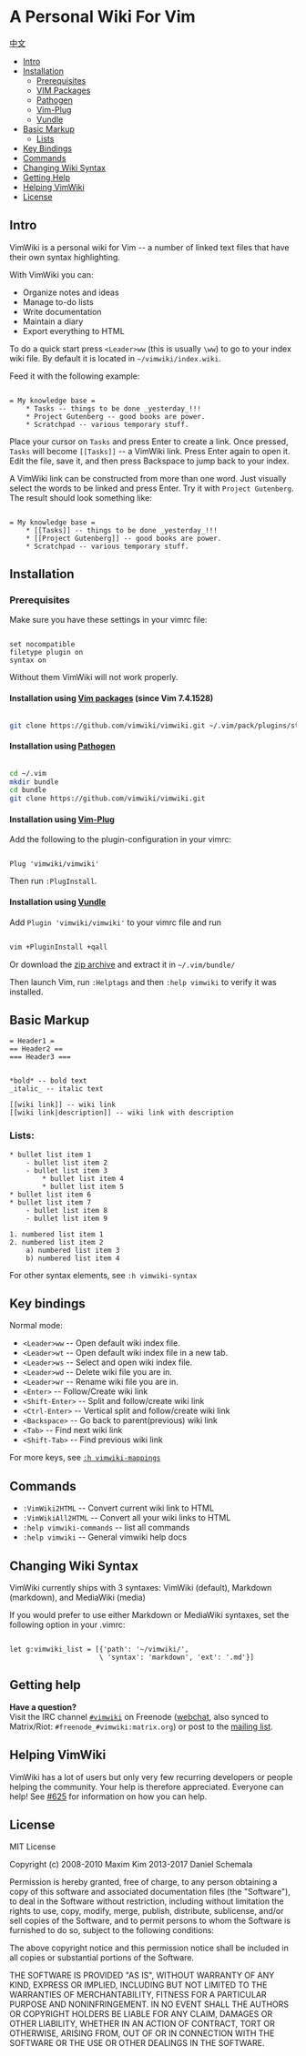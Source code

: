 # A Personal Wiki For Vim

[中文](README-cn.md)

- [Intro](#intro)
- [Installation](#installation)
    - [Prerequisites](#prerequisites)
    - [VIM Packages](#installation-using-vim-packages-since-vim-741528)
    - [Pathogen](#installation-using-pathogen)
    - [Vim-Plug](#installation-using-vim-plug)
    - [Vundle](#installation-using-vundle)
- [Basic Markup](#basic-markup)
    - [Lists](#lists)
- [Key Bindings](#key-bindings)
- [Commands](#commands)
- [Changing Wiki Syntax](#changing-wiki-syntax)
- [Getting Help](#getting-help)
- [Helping VimWiki](#helping-vimwiki)
- [License](#license)

## Intro

VimWiki is a personal wiki for Vim -- a number of linked text files that have
their own syntax highlighting.

With VimWiki you can:

 * Organize notes and ideas
 * Manage to-do lists
 * Write documentation
 * Maintain a diary
 * Export everything to HTML

To do a quick start press `<Leader>ww` (this is usually `\ww`) to go to your
index wiki file. By default it is located in `~/vimwiki/index.wiki`.

Feed it with the following example:

```

= My knowledge base =
    * Tasks -- things to be done _yesterday_!!!
    * Project Gutenberg -- good books are power.
    * Scratchpad -- various temporary stuff.

```

Place your cursor on `Tasks` and press Enter to create a link. Once pressed,
`Tasks` will become `[[Tasks]]` -- a VimWiki link. Press Enter again to
open it. Edit the file, save it, and then press Backspace to jump back to your
index.

A VimWiki link can be constructed from more than one word. Just visually
select the words to be linked and press Enter. Try it with `Project Gutenberg`.
The result should look something like:

```

= My knowledge base =
    * [[Tasks]] -- things to be done _yesterday_!!!
    * [[Project Gutenberg]] -- good books are power.
    * Scratchpad -- various temporary stuff.

```

## Installation

### Prerequisites

Make sure you have these settings in your vimrc file:

```vim

set nocompatible
filetype plugin on
syntax on

```

Without them VimWiki will not work properly.


#### Installation using [Vim packages](http://vimhelp.appspot.com/repeat.txt.html#packages) (since Vim 7.4.1528)

```sh

git clone https://github.com/vimwiki/vimwiki.git ~/.vim/pack/plugins/start/vimwiki

```

#### Installation using [Pathogen](http://www.vim.org/scripts/script.php?script_id=2332)

```sh

cd ~/.vim
mkdir bundle
cd bundle
git clone https://github.com/vimwiki/vimwiki.git

```

#### Installation using [Vim-Plug](https://github.com/junegunn/vim-plug)

Add the following to the plugin-configuration in your vimrc:

```vim

Plug 'vimwiki/vimwiki'

```

Then run `:PlugInstall`.

#### Installation using [Vundle](https://github.com/VundleVim/Vundle.vim)

Add `Plugin 'vimwiki/vimwiki'` to your vimrc file and run

```sh

vim +PluginInstall +qall

```

Or download the [zip
archive](https://github.com/vimwiki/vimwiki/archive/master.zip) and extract it
in `~/.vim/bundle/`

Then launch Vim, run `:Helptags` and then `:help vimwiki` to verify it was
installed.

## Basic Markup

```
= Header1 =
== Header2 ==
=== Header3 ===


*bold* -- bold text
_italic_ -- italic text

[[wiki link]] -- wiki link
[[wiki link|description]] -- wiki link with description
```

### Lists:

```
* bullet list item 1
    - bullet list item 2
    - bullet list item 3
        * bullet list item 4
        * bullet list item 5
* bullet list item 6
* bullet list item 7
    - bullet list item 8
    - bullet list item 9

1. numbered list item 1
2. numbered list item 2
    a) numbered list item 3
    b) numbered list item 4
```

For other syntax elements, see `:h vimwiki-syntax`

## Key bindings

Normal mode:

 * `<Leader>ww` -- Open default wiki index file.
 * `<Leader>wt` -- Open default wiki index file in a new tab.
 * `<Leader>ws` -- Select and open wiki index file.
 * `<Leader>wd` -- Delete wiki file you are in.
 * `<Leader>wr` -- Rename wiki file you are in.
 * `<Enter>` -- Follow/Create wiki link
 * `<Shift-Enter>` -- Split and follow/create wiki link
 * `<Ctrl-Enter>` -- Vertical split and follow/create wiki link
 * `<Backspace>` -- Go back to parent(previous) wiki link
 * `<Tab>` -- Find next wiki link
 * `<Shift-Tab>` -- Find previous wiki link

For more keys, see [`:h vimwiki-mappings`]()

## Commands

 * `:VimWiki2HTML` -- Convert current wiki link to HTML
 * `:VimWikiAll2HTML` -- Convert all your wiki links to HTML
 * `:help vimwiki-commands` -- list all commands
 * `:help vimwiki` -- General vimwiki help docs

## Changing Wiki Syntax

VimWiki currently ships with 3 syntaxes: VimWiki (default), Markdown
(markdown), and MediaWiki (media)

If you would prefer to use either Markdown or MediaWiki syntaxes, set the
following option in your .vimrc:

```vim

let g:vimwiki_list = [{'path': '~/vimwiki/',
                      \ 'syntax': 'markdown', 'ext': '.md'}]

```

## Getting help

**Have a question?**  
Visit the IRC channel [`#vimwiki`](https://webchat.freenode.net/?channels=#vimwiki) on Freenode ([webchat](https://webchat.freenode.net/?channels=#vimwiki), also synced to Matrix/Riot: `#freenode_#vimwiki:matrix.org`) or post to the [mailing list](https://groups.google.com/forum/#!forum/vimwiki).

## Helping VimWiki

VimWiki has a lot of users but only very few recurring developers or people
helping the community. Your help is therefore appreciated. Everyone can help!
See [#625](https://github.com/vimwiki/vimwiki/issues/625) for information on
how you can help.

## License

MIT License

Copyright (c) 2008-2010 Maxim Kim
              2013-2017 Daniel Schemala

Permission is hereby granted, free of charge, to any person obtaining a copy
of this software and associated documentation files (the "Software"), to deal
in the Software without restriction, including without limitation the rights
to use, copy, modify, merge, publish, distribute, sublicense, and/or sell
copies of the Software, and to permit persons to whom the Software is
furnished to do so, subject to the following conditions:

The above copyright notice and this permission notice shall be included in all
copies or substantial portions of the Software.

THE SOFTWARE IS PROVIDED "AS IS", WITHOUT WARRANTY OF ANY KIND, EXPRESS OR
IMPLIED, INCLUDING BUT NOT LIMITED TO THE WARRANTIES OF MERCHANTABILITY,
FITNESS FOR A PARTICULAR PURPOSE AND NONINFRINGEMENT. IN NO EVENT SHALL THE
AUTHORS OR COPYRIGHT HOLDERS BE LIABLE FOR ANY CLAIM, DAMAGES OR OTHER
LIABILITY, WHETHER IN AN ACTION OF CONTRACT, TORT OR OTHERWISE, ARISING FROM,
OUT OF OR IN CONNECTION WITH THE SOFTWARE OR THE USE OR OTHER DEALINGS IN THE
SOFTWARE.
